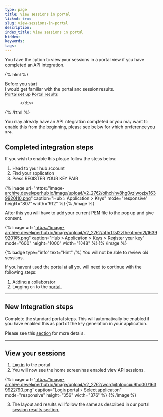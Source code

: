 ```yaml
---
type: page
title: View sessions in portal
listed: true
slug: view-sessions-in-portal
description: 
index_title: View sessions in portal
hidden: 
keywords: 
tags: 
---
```


You have the option to view your sessions in a portal view if you have completed an API integration.

{% html %}
<div class="alert-BYS">
   <div class="alert-title" id="BYS">
      Before you start
   </div>
   <div class="alert-text" >
I would get familiar with the portal and session results.   </div>
   <div class="alert-links"> 
         <a target="_self" href="https://developers.yoti.com/identity-verification/login">Portal set up</a>
         <a target="_self" href="https://developers.yoti.com/identity-verification/portal-session-results">Portal results</a>
           
           </div>
</div>
{% /html %}

You may already have an API integration completed or you may want to enable this from the beginning, please see below for which preference you are. 

## Completed integration steps

If you wish to enable this please follow the steps below:

1. Head to your hub account. 
2. Find your application
3. Press REGISTER YOUR KEY PAIR

{% image url="https://image-archive.developerhub.io/image/upload/v2_2762/oihchihv8hg0vzlwozjx/1639920110.png" caption="Hub &gt; Application &gt; Keys" mode="responsive" height="807" width="912" %}
{% /image %}

After this you will have to add your current PEM file to the pop up and give consent.

{% image url="https://image-archive.developerhub.io/image/upload/v2_2762/afhrf3sl2zfheotmen2l/1639920165.png" caption="Hub &gt; Application &gt; Keys &gt; Register your key" mode="600" height="1000" width="1048" %}
{% /image %}

{% badge type="info" text="Hint" /%} You will not be able to review old sessions. 

If you havent used the portal at all you will need to continue with the following steps:

1. Adding a [collaborator](/identity-verification/portal-guide#add-users)
2. Logging on to the [portal.](https://developers.yoti.com/identity-verification/login)

---

## New Integration steps

Complete the standard portal steps. This will automatically be enabled if you have enabled this as part of the key generation in your application.

Please see this [section](/identity-verification/production-keys) for more details.

---

## View your sessions

1. [Log in](/identity-verification/login) to the portal
2. You will now see the home screen has enabled view API sessions.

{% image url="https://image-archive.developerhub.io/image/upload/v2_2762/wcrdgjtnlpocuu9ho00i/1639922790.png" caption="Login portal &gt; Select application" mode="responsive" height="356" width="376" %}
{% /image %}

3. The layout and results will follow the same as described in our portal[ session results section.](/identity-verification/portal-session-results)